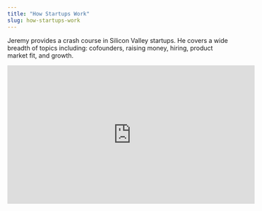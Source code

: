 ```yaml
---
title: "How Startups Work"
slug: how-startups-work
---
```


Jeremy provides a crash course in Silicon Valley startups. He covers a wide breadth of topics including: cofounders, raising money, hiring, product market fit, and growth.

<iframe width="560" height="315" src="https://www.youtube.com/embed/4MXMFUIUz2w" frameborder="0" allowfullscreen></iframe>